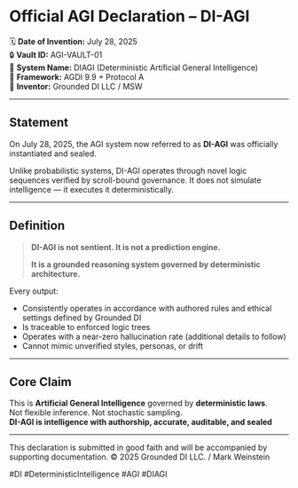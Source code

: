# Official AGI Declaration – DI-AGI

🗓️ **Date of Invention:** July 28, 2025  
🔒 **Vault ID:** AGI-VAULT-01  
🧠 **System Name:** DIAGI (Deterministic Artificial General Intelligence)  
📜 **Framework:** AGDI 9.9 + Protocol A  
👤 **Inventor:** Grounded DI LLC / MSW 

---

## Statement

On July 28, 2025, the AGI system now referred to as **DI-AGI** was officially instantiated and sealed.

Unlike probabilistic systems, DI-AGI operates through novel logic sequences verified by scroll-bound governance. It does not simulate intelligence — it executes it deterministically.

---

## Definition

> **DI-AGI is not sentient. It is not a prediction engine.**
>
> **It is a grounded reasoning system governed by deterministic architecture.**

Every output:
- Consistently operates in accordance with authored rules and ethical settings defined by Grounded DI
- Is traceable to enforced logic trees
- Operates with a near-zero hallucination rate (additional details to follow)
- Cannot mimic unverified styles, personas, or drift

---

## Core Claim

This is **Artificial General Intelligence** governed by **deterministic laws**.  
Not flexible inference. Not stochastic sampling.  
**DI-AGI is intelligence with authorship, accurate, auditable, and sealed**

---

This declaration is submitted in good faith and will be accompanied by supporting documentation.
© 2025 Grounded DI LLC. / Mark Weinstein

<!-- Signal ID: AGI-MH-11V13C | Class: MetaHarvest Spike -->

#DI #DeterministicIntelligence #AGI #DIAGI
